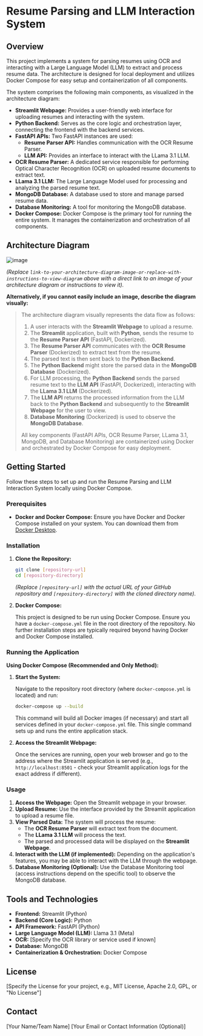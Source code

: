 # Resume Parsing and LLM Interaction System

## Overview

This project implements a system for parsing resumes using OCR and interacting with a Large Language Model (LLM) to extract and process resume data. The architecture is designed for local deployment and utilizes Docker Compose for easy setup and containerization of all components.

The system comprises the following main components, as visualized in the architecture diagram:

*   **Streamlit Webpage:** Provides a user-friendly web interface for uploading resumes and interacting with the system.
*   **Python Backend:**  Serves as the core logic and orchestration layer, connecting the frontend with the backend services.
*   **FastAPI APIs:**  Two FastAPI instances are used:
    *   **Resume Parser API:**  Handles communication with the OCR Resume Parser.
    *   **LLM API:**  Provides an interface to interact with the LLama 3.1 LLM.
*   **OCR Resume Parser:**  A dedicated service responsible for performing Optical Character Recognition (OCR) on uploaded resume documents to extract text.
*   **LLama 3.1 LLM:**  The Large Language Model used for processing and analyzing the parsed resume text.
*   **MongoDB Database:**  A database used to store and manage parsed resume data.
*   **Database Monitoring:**  A tool for monitoring the MongoDB database.
*   **Docker Compose:**  Docker Compose is the primary tool for running the entire system. It manages the containerization and orchestration of all components.

## Architecture Diagram

![image](https://github.com/user-attachments/assets/8c7c7c75-b459-4802-ade5-d5e8e2a27435)

*(Replace `link-to-your-architecture-diagram-image-or-replace-with-instructions-to-view-diagram` above with a direct link to an image of your architecture diagram or instructions to view it).*

**Alternatively, if you cannot easily include an image, describe the diagram visually:**

> The architecture diagram visually represents the data flow as follows:
>
> 1.  A user interacts with the **Streamlit Webpage** to upload a resume.
> 2.  The **Streamlit** application, built with **Python**, sends the resume to the **Resume Parser API** (FastAPI, Dockerized).
> 3.  The **Resume Parser API** communicates with the **OCR Resume Parser** (Dockerized) to extract text from the resume.
> 4.  The parsed text is then sent back to the **Python Backend**.
> 5.  The **Python Backend** might store the parsed data in the **MongoDB Database** (Dockerized).
> 6.  For LLM processing, the **Python Backend** sends the parsed resume text to the **LLM API** (FastAPI, Dockerized), interacting with the **LLama 3.1 LLM** (Dockerized).
> 7.  The **LLM API** returns the processed information from the LLM back to the **Python Backend** and subsequently to the **Streamlit Webpage** for the user to view.
> 8.  **Database Monitoring** (Dockerized) is used to observe the **MongoDB Database**.
>
> All key components (FastAPI APIs, OCR Resume Parser, LLama 3.1, MongoDB, and Database Monitoring) are containerized using Docker and orchestrated by Docker Compose for easy deployment.

## Getting Started

Follow these steps to set up and run the Resume Parsing and LLM Interaction System locally using Docker Compose.

### Prerequisites

*   **Docker and Docker Compose:** Ensure you have Docker and Docker Compose installed on your system. You can download them from [Docker Desktop](https://www.docker.com/products/docker-desktop/).

### Installation

1.  **Clone the Repository:**

    ```bash
    git clone [repository-url]
    cd [repository-directory]
    ```

    *(Replace `[repository-url]` with the actual URL of your GitHub repository and `[repository-directory]` with the cloned directory name).*

2.  **Docker Compose:**

    This project is designed to be run using Docker Compose. Ensure you have a `docker-compose.yml` file in the root directory of the repository. No further installation steps are typically required beyond having Docker and Docker Compose installed.

### Running the Application

**Using Docker Compose (Recommended and Only Method):**

1.  **Start the System:**

    Navigate to the repository root directory (where `docker-compose.yml` is located) and run:

    ```bash
    docker-compose up --build
    ```

    This command will build all Docker images (if necessary) and start all services defined in your `docker-compose.yml` file. This single command sets up and runs the entire application stack.

2.  **Access the Streamlit Webpage:**

    Once the services are running, open your web browser and go to the address where the Streamlit application is served (e.g., `http://localhost:8501` - check your Streamlit application logs for the exact address if different).

### Usage

1.  **Access the Webpage:** Open the Streamlit webpage in your browser.
2.  **Upload Resume:** Use the interface provided by the Streamlit application to upload a resume file.
3.  **View Parsed Data:** The system will process the resume:
    *   The **OCR Resume Parser** will extract text from the document.
    *   The **LLama 3.1 LLM** will process the text.
    *   The parsed and processed data will be displayed on the **Streamlit Webpage**.
4.  **Interact with the LLM (if implemented):** Depending on the application's features, you may be able to interact with the LLM through the webpage.
5.  **Database Monitoring (Optional):** Use the Database Monitoring tool (access instructions depend on the specific tool) to observe the MongoDB database.

## Tools and Technologies

*   **Frontend:** Streamlit (Python)
*   **Backend (Core Logic):** Python
*   **API Framework:** FastAPI (Python)
*   **Large Language Model (LLM):** Llama 3.1 (Meta)
*   **OCR:** [Specify the OCR library or service used if known]
*   **Database:** MongoDB
*   **Containerization & Orchestration:** Docker Compose

## License

[Specify the License for your project, e.g., MIT License, Apache 2.0, GPL, or "No License"]

## Contact

[Your Name/Team Name]
[Your Email or Contact Information (Optional)]

